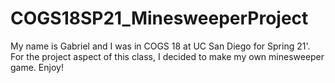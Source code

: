 # COGS18SP21_MinesweeperProject
My name is Gabriel and I was in COGS 18 at UC San Diego for Spring 21'. For the project aspect of this class, I decided to make my own minesweeper game. Enjoy! 
